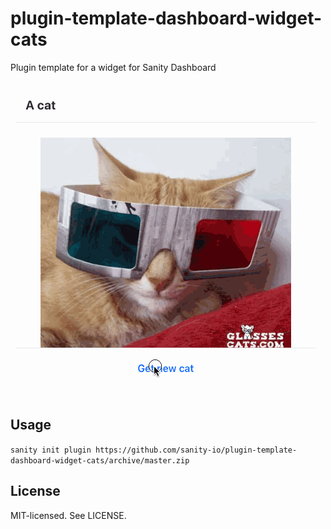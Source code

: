 # plugin-template-dashboard-widget-cats

Plugin template for a widget for Sanity Dashboard

![The Sanity Studio Cat Widget](https://github.com/sanity-io/plugin-template-dashboard-widget-cats/blob/master/cat-widget.gif?raw=true)

## Usage

`sanity init plugin https://github.com/sanity-io/plugin-template-dashboard-widget-cats/archive/master.zip`

## License

MIT-licensed. See LICENSE.
